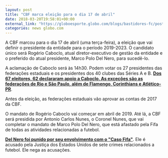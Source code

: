 ```yaml
---
layout: post
title: "CBF marca eleição para o dia 17 de abril"
date: 2018-03-20T19:58:01+00:00
external_link: "https://globoesporte.globo.com/blogs/bastidores-fc/post/2018/03/20/cbf-marca-eleicao-para-o-dia-17-de-abril.ghtml"
categories: news globo.com
---
```

 
 
 

 
 
 
 

A CBF marcou para o dia 17 de abril (uma terça-feira), a eleição que vai definir o presidente da entidade para o período 2019-2023. O candidato único será Rogério Caboclo, atual diretor-executivo de gestão da entidade e o preferido do atual presidente, Marco Polo Del Nero, para sucedê-lo.

 
 
 

A aclamação de Caboclo será às 14h30. Podem votar os 27 presidentes das federações estaduais e os presidentes dos 40 clubes das Séries A e B. [**Dos 67 eleitores, 62 declararam apoio a Caboclo. As exceções são as federações de Rio e São Paulo, além de Flamengo, Corinthians e Atlético-PR**](https://globoesporte.globo.com/blogs/bastidores-fc/noticia/cbf-tem-apoio-de-25-federacoes-e-ao-menos-35-clubes-para-candidatura-de-rogerio-caboclo.ghtml).

 
 
 

Antes da eleição, as federações estaduais vão aprovar as contas de 2017 da CBF.

 
 
 

O mandato de Rogério Caboclo vai começar em abril de 2019. Até lá, a CBF será presidida por Antonio Carlos Nunes, o Coronel Nunes, que vai completar o mandato de Marco Polo Del Nero, que está afastado pela Fifa de todas as atividades relacionadas a futebol.

 
 
 
 

[**Del Nero foi punido por seu envolvimento com o "Caso Fifa"**](https://globoesporte.globo.com/blogs/bastidores-fc/post/2017/12/19/veja-os-documentos-que-levaram-a-fifa-a-banir-marco-polo-del-nero-por-90-dias.ghtml). Ele é acusado pela Justiça dos Estados Unidos de sete crimes relacionados a futebol. Ele nega as acusações.

 
 
 
